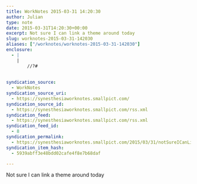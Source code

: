 ```yaml
---
title: WorkNotes 2015-03-31 14:20:30
author: Julian
type: note
date: 2015-03-31T14:20:30+00:00
excerpt: Not sure I can link a theme around today
slug: worknotes-2015-03-31-142030 
aliases: ["/worknotes/worknotes-2015-03-31-142030"]
enclosure:
  - |
    |
        //?#
        
        
syndication_source:
  - WorkNotes
syndication_source_uri:
  - https://synesthesiaworknotes.smallpict.com/
syndication_source_id:
  - https://synesthesiaworknotes.smallpict.com/rss.xml
syndication_feed:
  - https://synesthesiaworknotes.smallpict.com/rss.xml
syndication_feed_id:
  - 8
syndication_permalink:
  - https://synesthesiaworknotes.smallpict.com/2015/03/31/notSureICanLinkAThemeAroundToday.html
syndication_item_hash:
  - 5939abff3e48bdd02cafe4f8e7b68daf

---
```

Not sure I can link a theme around today